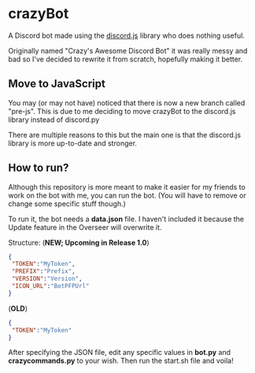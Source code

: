 # crazyBot

A Discord bot made using the [discord.js](https://discord.js.org/) library who does nothing useful.

Originally named "Crazy's Awesome Discord Bot" it was really messy and bad so I've decided to rewrite it from scratch, hopefully making it better.

## Move to JavaScript
You may (or may not have) noticed that there is now a new branch called "pre-js". 
This is due to me deciding to move crazyBot to the discord.js library instead of discord.py

There are multiple reasons to this but the main one is that the discord.js library is more up-to-date and stronger.

## How to run?
Although this repository is more meant to make it easier for my friends to work on the bot with me, you can run the bot. (You will have to remove or change some specific stuff though.)

To run it, the bot needs a **data.json** file. 
I haven't included it because the Update feature in the Overseer will overwrite it.

Structure:
(**NEW; Upcoming in Release 1.0**)

```json
{
 "TOKEN":"MyToken",
 "PREFIX":"Prefix",
 "VERSION":"Version",
 "ICON_URL":"BotPFPUrl"
}
```
  
(**OLD**)

```json
{
 "TOKEN":"MyToken"
}
```
After specifying the JSON file, edit any specific values in **bot.py** and **crazycommands.py** to your wish.
Then run the start.sh file and voila!
